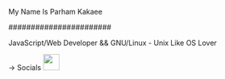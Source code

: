 My Name Is Parham Kakaee 

#######################

JavaScript/Web Developer && GNU/Linux - Unix Like OS Lover 

-> Socials 
<a href="https://twitter.com/MrPacker0" target="_blank" rel="noreferrer"><img src="https://raw.githubusercontent.com/danielcranney/readme-generator/main/public/icons/socials/twitter.svg" width="32" height="32" /></a></p>
